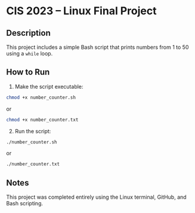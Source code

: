 # CIS 2023 – Linux Final Project

## Description
This project includes a simple Bash script that prints numbers from 1 to 50 using a `while` loop.

## How to Run
1. Make the script executable:
```bash
chmod +x number_counter.sh
```
or 
```bash
chmod +x number_counter.txt
```

2. Run the script:
```bash
./number_counter.sh
```
or
```bash
./number_counter.txt
```

## Notes
This project was completed entirely using the Linux terminal, GitHub, and Bash scripting.
